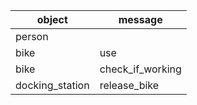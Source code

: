 
|object      |message        |
|------------|---------------|
|person      |               |
|bike        |use            |
|bike        | check_if_working|
|docking_station|release_bike|
